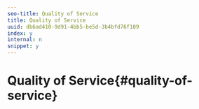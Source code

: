 ```yaml
---
seo-title: Quality of Service
title: Quality of Service
uuid: db6ad410-9d91-4bb5-be5d-3b4bfd76f109
index: y
internal: n
snippet: y
---
```


# Quality of Service{#quality-of-service}

